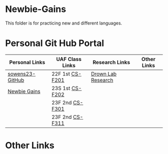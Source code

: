# Newbie-Gains
 This folder is for practicing new and different languages.

# Personal Git Hub Portal
| Personal Links | UAF Class Links | Research Links |  Other Links |
| ---- | ---- | ---- | ---- |
| [sowens23-GitHub](https://github.com/sowens23) | 22F 1st [CS-F201](https://github.com/sowens23/CS-F201) | [Drown Lab Research](https://github.com/sowens23/DevinDrownResearch)  | |
| [Newbie Gains](https://github.com/sowens23/Newbie-Gains) | 23S 1st [CS-F202](https://github.com/sowens23/CS-F202) | | |
| | 23F 2nd [CS-F301](https://github.com/sowens23/CS-F301) | | |
| | 23F 2nd [CS-F311](https://github.com/sowens23/CS-F311) | | |

# Other Links
